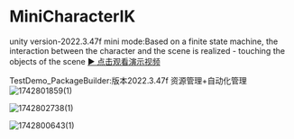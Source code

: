 # MiniCharacterIK
unity version-2022.3.47f 
mini mode:Based on a finite state machine, the interaction between the character and the scene is realized - touching the objects of the scene
[▶️ 点击观看演示视频](https://github.com/lxy1012/TestDemos/issues/1#issue-2941216861)


TestDemo_PackageBuilder:版本2022.3.47f 资源管理+自动化管理
![1742801859(1)](https://github.com/user-attachments/assets/6a246571-5cf2-403a-88c2-e1eb6ff073f4)

![1742802738(1)](https://github.com/user-attachments/assets/ae4b7cde-3907-4070-b2c4-43907ff29d73)

![1742800643(1)](https://github.com/user-attachments/assets/17a9d9e2-ee47-4931-b765-9f6f369b7f22)
